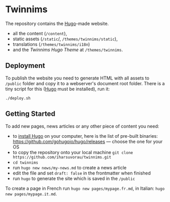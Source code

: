 # Twinnims

The repository contains the [Hugo](https://gohugo.io)-made website.

- all the content (`/content`),
- static assets (`/static`/, `/themes/twinnims/static`),
- translations (`/themes/twinnims/i18n`)
- and the *Twinnims Hugo Theme* at `/themes/twinnims`.

## Deployment

To publish the website you need to generate HTML with all assets to `/public` folder and copy it to a webserver's document root folder. There is a tiny script for this ([Hugo](https://gohugo.io/getting-started/installing/) must be installed), run it:

```
./deploy.sh
```

## Getting Started

To add new pages, news articles or any other piece of content you need:

- to [install Hugo](https://gohugo.io/getting-started/installing/) on your computer, here is the list of pre-built binaries: https://github.com/gohugoio/hugo/releases — choose the one for your OS
- to copy the repository onto your local machine `git clone https://github.com/iharsuvorau/twinnims.git`
- `cd twinnims`
- run `hugo new news/my-news.md` to create a news article
- edit the file and set `draft: false` in the frontmatter when finished
- run `hugo` to generate the site which is saved in the `/public`

To create a page in French run `hugo new pages/mypage.fr.md`, in Italian: `hugo new pages/mypage.it.md`.

